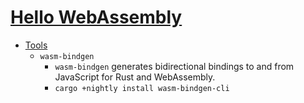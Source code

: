 # [Hello WebAssembly](https://rust-lang-nursery.github.io/rust-wasm/introduction.html)


- [Tools](https://rust-lang-nursery.github.io/rust-wasm/tools.html)
  - `wasm-bindgen`
    - `wasm-bindgen` generates bidirectional bindings to and from JavaScript for Rust and WebAssembly.
    - `cargo +nightly install wasm-bindgen-cli`
